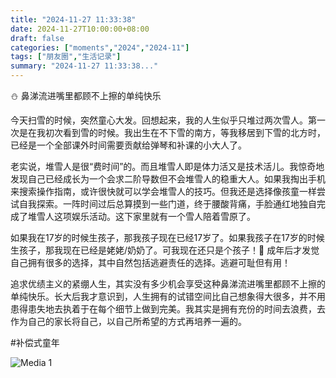 ```yaml
---
title: "2024-11-27 11:33:38"
date: 2024-11-27T10:00:00+08:00
draft: false
categories: ["moments","2024","2024-11"]
tags: ["朋友圈","生活记录"]
summary: "2024-11-27 11:33:38..."
---
```


⛄ 鼻涕流进嘴里都顾不上擦的单纯快乐

今天扫雪的时候，突然童心大发。回想起来，我的人生似乎只堆过两次雪人。第一次是在我初次看到雪的时候。我出生在不下雪的南方，等我移居到下雪的北方时，已经是一个全部课外时间需要贡献给弹琴和补课的小大人了。

老实说，堆雪人是很“费时间”的。而且堆雪人即是体力活又是技术活儿。我惊奇地发现自己已经成长为一个会求二阶导数但不会堆雪人的稳重大人。如果我掏出手机来搜索操作指南，或许很快就可以学会堆雪人的技巧。但我还是选择像孩童一样尝试自我探索。一阵时间过后总算摸到一些门道，终于腰酸背痛，手脸通红地独自完成了堆雪人这项娱乐活动。这下家里就有一个雪人陪着雪原了。

如果我在17岁的时候生孩子，那我孩子现在已经17岁了。如果我孩子在17岁的时候生孩子，那我现在已经是姥姥/奶奶了。可我现在还只是个孩子！🥹 成年后才发觉自己拥有很多的选择，其中自然包括逃避责任的选择。逃避可耻但有用！

追求优绩主义的紧绷人生，其实没有多少机会享受这种鼻涕流进嘴里都顾不上擦的单纯快乐。长大后我才意识到，人生拥有的试错空间比自己想象得大很多，并不用患得患失地去执着于在每个细节上做到完美。我其实是拥有充份的时间去浪费，去作为自己的家长将自己，以自己所希望的方式再培养一遍的。

​#补偿式童年

![Media 1](/Moments/photos/2024-11-27/202411271133380.jpg)

